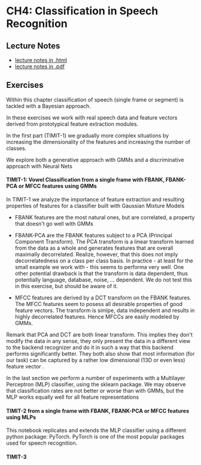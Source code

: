 # CH4: Classification in Speech Recognition

## Lecture Notes
- [lecture notes in .html](https://homes.esat.kuleuven.be/~spchlab/H02A6/lectures/ch4_html/index.html)
- [lecture notes in .pdf](https://homes.esat.kuleuven.be/~spchlab/H02A6/lectures/ch4.pdf)



## Exercises

Within this chapter classification of speech (single frame or segment) is tackled with a Bayesian approach.

In these exercises we work with real speech data and feature vectors derived from prototypical feature extraction modules. 

In the first part (TIMIT-1) we gradually more complex situations by increasing the dimensionality of the features and increasing the number of classes.

We explore both a generative approach with GMMs and a discriminative approach with Neural Nets



#### TIMIT-1:  Vowel Classification from a single frame with FBANK, FBANK-PCA or MFCC features using GMMs

In TIMIT-1 we analyze the importance of feature extraction and resulting properties of features for a classifier built with Gaussian Mixture Models

- FBANK features are the most natural ones, but are correlated, a property that doesn't go well with GMMs

- FBANK-PCA are the FBANK features subject to a PCA (Principal Component Transform).  The PCA transform is a linear transform learned from the data as a whole and generates features that are overall maximally decorrelated.  Realize, however, that this does not imply decorrelatedness on a class per class basis.
In practice - at least for the small example we work with - this seems to performa very well.
One other potential drawback is that the transform is data dependent, thus potentially language, database, noise, ... dependent.  We do not test this in this exercise, but should be aware of it.

- MFCC features are derived by a DCT transform on the FBANK features.   The MFCC features seem to posess all desirable properties of good feature vectors.  The transform is simlpe, data independent and results in highly decorrelated features.  Hence MFCCs are easily modeled by GMMs.

Remark that PCA and DCT are both linear transform.  This implies they don't modify the data in any sense, they only present the data in a different view to the backend recognizer and do it in such a way that this backend performs significantly better.   They both also show that most information (for our task) can be captured by a rather low dimensional (13D or even less) feature vector .

In the last section we perform a number of experiments with a Multilayer Perceptron (MLP) classifier, using the sklearn package.   We may observe that classification rates are not better or worse than with GMMs, but the MLP works equally well for all feature representations


#### TIMIT-2   from a single frame with FBANK, FBANK-PCA or MFCC features using MLPs

This notebook replicates and extends the MLP classifier using a different python package: PyTorch.
PyTorch is one of the most popular packages used for speech recognition.

#### TIMIT-3



